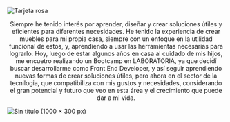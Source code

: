![Tarjeta rosa](https://github.com/AnaMariaValdesChile/AnaMariaValdesChile/assets/130001037/7f5be69d-cd38-47f4-8556-b4ccb5330a9f)

<p align="center">
Siempre he tenido interés por aprender, diseñar
y crear soluciones útiles y eficientes para
diferentes necesidades. He tenido la experiencia
de crear muebles para mi propia casa, siempre
con un enfoque en la utilidad funcional de estos,
y, aprendiendo a usar las herramientas
necesarias para lograrlo. Hoy, luego de estar
algunos años en casa al cuidado de mis hijos, me
encuetro realizando un Bootcamp en
LABORATORIA, ya que decidí buscar
desarrollarme como Front End Developer, y así
seguir aprendiendo nuevas formas de crear
soluciones útiles, pero ahora en el sector de la
tecnilogia, que compatibiliza con mis gustos y
necesidades, considerando el gran potencial y
futuro que veo en esta área y el crecimiento que
puede dar a mi vida.
</p>

![Sin título (1000 × 300 px)](https://github.com/AnaMariaValdesChile/AnaMariaValdesChile/assets/130001037/09965f77-879f-419f-88f9-01a663ced812)


